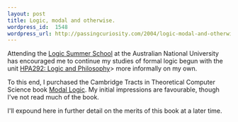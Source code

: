 ```yaml
--- 
layout: post
title: Logic, modal and otherwise.
wordpress_id:  1548
wordpress_url: http://passingcuriosity.com/2004/logic-modal-and-otherwise/
---
```


Attending the [Logic Summer School][1] at the Australian National University has encouraged me to continue my studies of formal logic begun with the unit [HPA292: Logic and Philosophy][2]> more informally on my own.

[1]: http://lss.rsise.anu.edu.au/
[2]: http://courses.utas.edu.au/UNIT/HPA292.html

To this end, I purchased the Cambridge Tracts in Theoretical Computer Science
book [Modal Logic][3]. My initial impressions are favourable, though I've not
read much of the book.

[3]: http://www.cambridge.org/aus/catalogue/catalogue.asp?isbn=0521527147

I'll expound here in further detail on the merits of this book at a later
time.
